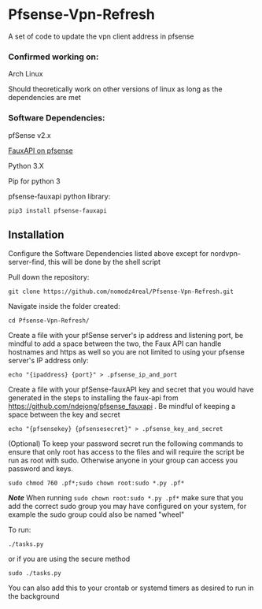 # Pfsense-Vpn-Refresh
A set of code to update the vpn client address in pfsense

### Confirmed working on:
Arch Linux

Should theoretically work on other versions of linux as long as the dependencies are met

### Software Dependencies:

pfSense v2.x

[FauxAPI on pfsense](https://github.com/ndejong/pfsense_fauxapi) 

Python 3.X

Pip for python 3

pfsense-fauxapi python library:

    pip3 install pfsense-fauxapi

## Installation


Configure the Software Dependencies listed above except for nordvpn-server-find, this will be done by the shell script

Pull down the repository:

    git clone https://github.com/nomodz4real/Pfsense-Vpn-Refresh.git

Navigate inside the folder created:

    cd Pfsense-Vpn-Refresh/

Create a file with your pfSense server's ip address and listening port, be mindful to add a space between the two, the Faux API can handle hostnames and https as well so you are not limited to using your pfsense server's IP address only:

    echo "{ipaddress} {port}" > .pfsense_ip_and_port

Create a file with your pfSense-fauxAPI key and secret that you would have generated in the steps to installing the faux-api from https://github.com/ndejong/pfsense_fauxapi . Be mindful of keeping a space between the key and secret

    echo "{pfsensekey} {pfsensesecret}" > .pfsense_key_and_secret

(Optional)
To keep your password secret run the following commands to ensure that only root has access to the files and will require the script be run as root with sudo. Otherwise anyone in your group can access you password and keys.

 `sudo chmod 760 .pf*;sudo chown root:sudo *.py .pf*`

***Note*** When running `sudo chown root:sudo *.py .pf*` make sure that you add the correct sudo group you may have configured on your system, for example the sudo group could also be named "wheel"

To run:

`./tasks.py`

or if you are using the secure method

`sudo ./tasks.py`

You can also add this to your crontab or systemd timers as desired to run in the background